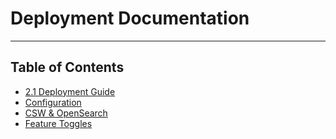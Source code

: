 # Deployment Documentation

***

## Table of Contents
* [2.1 Deployment Guide](/docs/operator/deployment/v2/2-1-guide.md)
* [Configuration](/docs/operator/deployment/v2/application-configuration.md)
* [CSW & OpenSearch](/docs/operator/deployment/v2/csw-and-opensearch.md)
* [Feature Toggles](/docs/operator/deployment/v2/feature-toggles.md)
